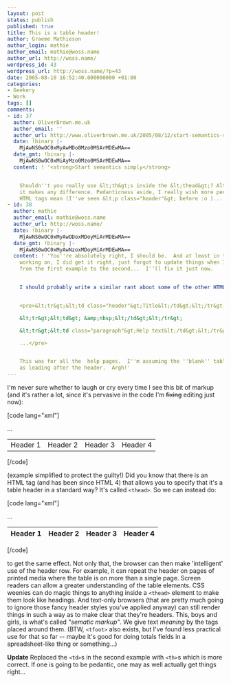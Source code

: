 ```yaml
---
layout: post
status: publish
published: true
title: This is a table header!
author: Graeme Mathieson
author_login: mathie
author_email: mathie@woss.name
author_url: http://woss.name/
wordpress_id: 43
wordpress_url: http://woss.name/?p=43
date: 2005-08-10 16:52:40.000000000 +01:00
categories:
- Geekery
- Work
tags: []
comments:
- id: 37
  author: OliverBrown.me.uk
  author_email: ''
  author_url: http://www.oliverbrown.me.uk/2005/08/12/start-semantics-simply/
  date: !binary |-
    MjAwNS0wOC0xMyAwMDo0Mzo0MSArMDEwMA==
  date_gmt: !binary |-
    MjAwNS0wOC0xMiAyMzo0Mzo0MSArMDEwMA==
  content: ! '<strong>Start semantics simply</strong>


    Shouldn''t you really use &lt;th&gt;s inside the &lt;thead&gt;? Although I doubt
    it makes any difference. Pedanticness aside, I really wish more people knew what
    HTML tags mean (I''ve seen &lt;p class="header"&gt; before :o )...'
- id: 38
  author: mathie
  author_email: mathie@woss.name
  author_url: http://woss.name/
  date: !binary |-
    MjAwNS0wOC0xMyAwODoxMDoyMiArMDEwMA==
  date_gmt: !binary |-
    MjAwNS0wOC0xMyAwNzoxMDoyMiArMDEwMA==
  content: ! 'You''re absolutely right, I should be.  And at least in the HTML I''m
    working on, I did get it right, just forgot to update things when I copy''n''pasted
    from the first example to the second...  I''ll fix it just now.


    I should probably write a similar rant about some of the other HTML in there:


    <pre>&lt;tr&gt;&lt;td class="header"&gt;Title&lt;/td&gt;&lt;/tr&gt;

    &lt;tr&gt;&lt;td&gt; &amp;nbsp;&lt;/td&gt;&lt;/tr&gt;

    &lt;tr&gt;&lt;td class="paragraph"&gt;Help text&lt;/td&gt;&lt;/tr&gt;

    ...</pre>


    This was for all the  help pages.  I''m assuming the ''blank'' table row was meant
    as leading after the header.  Argh!'
---
```

I'm never sure whether to laugh or cry every time I see this bit of markup (and it's rather a lot, since it's pervasive in the code I'm <del>fixing</del> editing just now):

[code lang="xml"]<table>
  <tr class="table_head">
    <td>Header 1</td>
    <td>Header 2</td>
    <td>Header 3</td>
    <td>Header 4</td>
  </tr>
   ...
</table>[/code]

(example simplified to protect the guilty!)  Did you know that there is an HTML tag (and has been since HTML 4) that allows you to specify that it's a table header in a standard way?  It's called <code>&lt;thead&gt;</code>.  So we can instead do:

[code lang="xml"]<table>
  <thead>
    <tr>
      <th>Header 1</th>
      <th>Header 2</th>
      <th>Header 3</th>
      <th>Header 4</th>
    </tr>
  </thead>
  <tbody>
    ...
  </tbody>
</table>[/code]

to get the same effect.  Not only that, the browser can then make 'intelligent' use of the header row.  For example, it can repeat the header on pages of printed media where the table is on more than a single page.  Screen readers can allow a greater understanding of the table elements.  CSS weenies can do magic things to anything inside a <code>&lt;thead&gt;</code> element to make them look like headings.  And text-only browsers (that are pretty much going to ignore those fancy header styles you've applied anyway) can still render things in such a way as to make clear that they're headers.  This, boys and girls, is what's called <em>"sematic markup"</em>.  We give text <em>meaning</em> by the tags placed around them.  (BTW, <code>&lt;tfoot&gt;</code> also exists, but I've found less practical use for that so far -- maybe it's good for doing totals fields in a spreadsheet-like thing or something...)

<strong>Update</strong> Replaced the <code>&lt;td&gt;</code>s in the second example with <code>&lt;th&gt;</code>s which is more correct.  If one is going to be pedantic, one may as well actually get things right...
